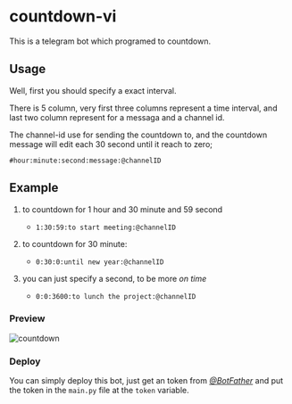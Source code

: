 # countdown-vi

This is a telegram bot which programed to countdown.

## Usage

Well, first you should specify a exact interval.

There is 5 column, very first three columns represent a time interval, and last two column represent for a messaga and a channel id.

The channel-id use for sending the countdown to, and the countdown message will edit each 30 second until it reach to zero;

```
#hour:minute:second:message:@channelID
```

## Example

1. to countdown for 1 hour and 30 minute and 59 second
	- `1:30:59:to start meeting:@channelID`

2. to countdown for 30 minute:
	- `0:30:0:until new year:@channelID`

3. you can just specify a second, to be more *on time*
	- `0:0:3600:to lunch the project:@channelID`

### Preview

![countdown](https://s6.uupload.ir/files/counter_3ggw.gif)

### Deploy

You can simply deploy this bot, just get an token from [*@BotFather*](https://t.me/BotFather) and put the token in the `main.py` file at the `token` variable.
